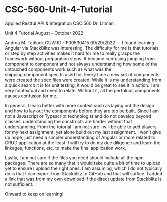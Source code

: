 # CSC-560-Unit-4-Tutorial

Applied Restful API & Integration
CSC 560
Dr. Litman

 Unit 4
Tutorial
August – October 2022

Andrea M. Tadlock
CUW ID - F00530415
09/29/2022
 
I found learning Angular via StackBlitz was interesting. The difficulty for me is that tutorials or step by step activities makes it hard for me to really grasps the framework without preparation steps. It became confusing jumping from component to component and not always understanding how some of the untouched components work such as what was the shipping.component.spec.ts used for. Every time a new set of components were created the spec files were created. While it is my understanding from a quick search it is for unit testing, it would be great to see it in action. I am very contextual and need to relate. Without it, all the perfulous components causes confusion for me.

In general, I learn better with more context such as laying out the design and how to lay out the components before they are too be built. Since I am not a Javascript or Typescript technologist and do not develop beyond classes, understanding the constructs are harder without that understanding. From the tutorial I am not sure I will be able to add players for my next assignment, yet alone build out my last assignment. I won’t give up hope, just need a simpler understanding of Angular or more related to CRUD application at the least. I will try to do my due diligence and learn the linkages, functions, etc. to make the final application work. 

Lastly, I am not sure if the files you need should include all the npm packages. There are so many that it would take quite a bit of time to upload yet to ensure I upload the right ones. I am assuming, which I do not typically do is that I can export from Stackblitz to GitHub and that will suffice. I added a link that was from my own download if the direct update from Stackblitz is not sufficient.
 
Onward to keep on learning!
